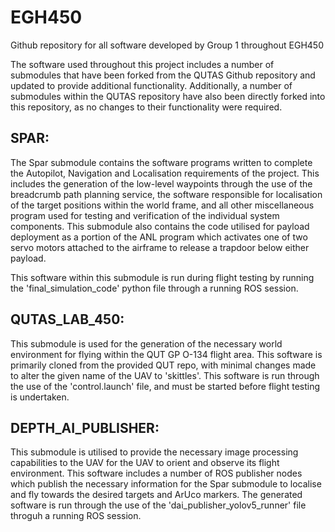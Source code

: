 # EGH450
Github repository for all software developed by Group 1 throughout EGH450

The software used throughout this project includes a number of submodules that have been forked from the QUTAS Github repository and updated to provide additional functionality. Additionally, a number of submodules within the QUTAS repository have also been directly forked into this repository, as no changes to their functionality were required.

## SPAR:

The Spar submodule contains the software programs written to complete the Autopilot, Navigation and Localisation requirements of the project. This includes the generation of the low-level waypoints through the use of the breadcrumb path planning service, the software responsible for localisation of the target positions within the world frame, and all other miscellaneous program used for testing and verification of the individual system components.
This submodule also contains the code utilised for payload deployment as a portion of the ANL program which activates one of two servo motors attached to the airframe to release a trapdoor below either payload.

This software within this submodule is run during flight testing by running the 'final_simulation_code' python file through a running ROS session.

## QUTAS_LAB_450:

This submodule is used for the generation of the necessary world environment for flying within the QUT GP O-134 flight area. This software is primarily cloned from the provided QUT repo, with minimal changes made to alter the given name of the UAV to 'skittles'. This software is run through the use of the 'control.launch' file, and must be started before flight testing is undertaken.

## DEPTH_AI_PUBLISHER:

This submodule is utilised to provide the necessary image processing capabilities to the UAV for the UAV to orient and observe its flight environment. This software includes a number of ROS publisher nodes which publish the necessary information for the Spar submodule to localise and fly towards the desired targets and ArUco markers. The generated software is run through the use of the 'dai_publisher_yolov5_runner' file throguh a running ROS session.

## 
